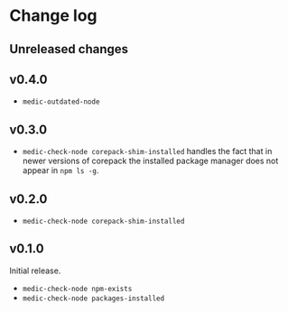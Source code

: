 # Change log

## Unreleased changes

## v0.4.0

- `medic-outdated-node`

## v0.3.0

- `medic-check-node corepack-shim-installed` handles the fact that in
  newer versions of corepack the installed package manager does not
  appear in `npm ls -g`.

## v0.2.0

- `medic-check-node corepack-shim-installed`

## v0.1.0

Initial release.

- `medic-check-node npm-exists`
- `medic-check-node packages-installed`
